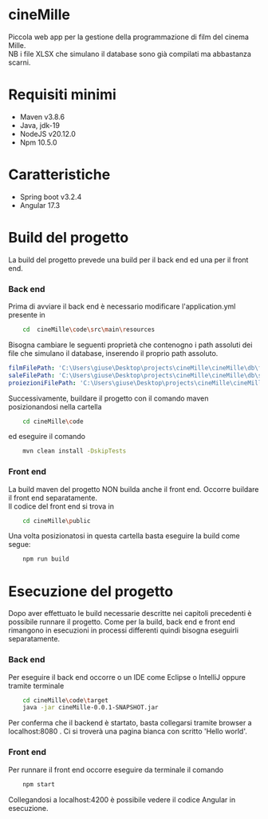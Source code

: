 # cineMille
Piccola web app per la gestione della programmazione di film del cinema Mille.<br>
NB i file XLSX che simulano il database sono già compilati ma abbastanza scarni. 

# Requisiti minimi
- Maven v3.8.6
- Java, jdk-19
- NodeJS v20.12.0
- Npm 10.5.0

# Caratteristiche 
- Spring boot v3.2.4
- Angular 17.3

# Build del progetto
La build del progetto prevede una build per il back end ed una per il front end.
### Back end
Prima di avviare il back end è necessario modificare l'application.yml presente in 

```bash
    cd  cineMille\code\src\main\resources
```
Bisogna cambiare le seguenti proprietà che contenogno i path assoluti dei file che simulano il database, inserendo il proprio path assoluto.

```yml
filmFilePath: 'C:\Users\giuse\Desktop\projects\cineMille\cineMille\db\film.xlsx'
saleFilePath: 'C:\Users\giuse\Desktop\projects\cineMille\cineMille\db\sale.xlsx'
proiezioniFilePath: 'C:\Users\giuse\Desktop\projects\cineMille\cineMille\db\proiezioni.xlsx'
```
Successivamente, buildare il progetto con il comando maven posizionandosi nella cartella 
```bash
    cd cineMille\code
```
ed eseguire il comando
```bash
    mvn clean install -DskipTests
```
### Front end

La build maven del progetto NON builda anche il front end. Occorre buildare il front end separatamente.
<br>
Il codice del front end si trova in 

```bash
    cd cineMille\public
```

Una volta posizionatosi in questa cartella basta eseguire la build come segue:

```bash
    npm run build
```

# Esecuzione del progetto
Dopo aver effettuato le build necessarie descritte nei capitoli precedenti è possibile runnare il progetto. Come per la build, back end e front end rimangono in esecuzioni in processi differenti quindi bisogna eseguirli separatamente.

### Back end
Per eseguire il back end occorre o un IDE come Eclipse o IntelliJ oppure tramite terminale

```bash
    cd cineMille\code\target
    java -jar cineMille-0.0.1-SNAPSHOT.jar
```

Per conferma che il backend è startato, basta collegarsi tramite browser a localhost:8080 . Ci si troverà una pagina bianca con scritto 'Hello world'.

### Front end
Per runnare il front end occorre eseguire da terminale il comando 
```bash
    npm start
```

Collegandosi a localhost:4200 è possibile vedere il codice Angular in esecuzione.